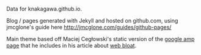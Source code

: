 Data for knakagawa.github.io.

Blog / pages generated with Jekyll and hosted on github.com, using jmcglone's guide here
http://jmcglone.com/guides/github-pages/

Main theme based off Maciej Cegłowski's static version of
the [google amp page](http://idlewords.com/amp_static.html) that
he includes in his article about [web bloat](http://idlewords.com/talks/website_obesity.htm).
